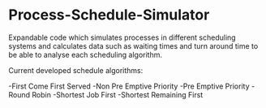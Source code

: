 # Process-Schedule-Simulator
Expandable code which simulates processes in different scheduling systems and calculates data such as waiting times and turn around time to be able to analyse each scheduling algorithm.

Current developed schedule algorithms:

  -First Come First Served
  -Non Pre Emptive Priority
  -Pre Emptive Priority
  -Round Robin
  -Shortest Job First
  -Shortest Remaining First
